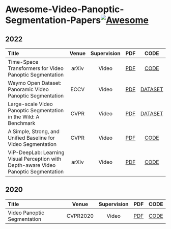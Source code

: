 # Awesome-Video-Panoptic-Segmentation-Papers[![Awesome](https://cdn.rawgit.com/sindresorhus/awesome/d7305f38d29fed78fa85652e3a63e154dd8e8829/media/badge.svg)](https://github.com/sindresorhus/awesome)

## 2022
| Title | Venue | Supervision | PDF | CODE |
| :-----|:-----:|:---:|:---:|:----:|
| Time-Space Transformers for Video Panoptic Segmentation | arXiv | Video | [PDF](https://arxiv.org/pdf/2210.03546.pdf) | [CODE]() |
| Waymo Open Dataset: Panoramic Video Panoptic Segmentation | ECCV | Video | [PDF](https://arxiv.org/pdf/2206.07704.pdf) | [DATASET](https://waymo.com/open/) |
| Large-scale Video Panoptic Segmentation in the Wild: A Benchmark | CVPR | Video | [PDF](https://yu-wu.net/pdf/CVPR22_VIPSeg.pdf) | [DATASET]() |
| A Simple, Strong, and Unified Baseline for Video Segmentation | CVPR | Video | [PDF](https://openaccess.thecvf.com/content/CVPR2022/papers/Li_Video_K-Net_A_Simple_Strong_and_Unified_Baseline_for_Video_CVPR_2022_paper.pdf) | [CODE](https://github.com/lxtGH/Video-K-Net) | 
| ViP-DeepLab: Learning Visual Perception with Depth-aware Video Panoptic Segmentation| arXiv | Video| [PDF](https://arxiv.org/pdf/2012.05258.pdf) | [CODE]() |

## 2020
| Title | Venue | Supervision | PDF | CODE |
| :-----|:-----:|:---:|:---:|:----:|
| Video Panoptic Segmentation | CVPR2020 | Video | [PDF](https://arxiv.org/abs/2006.11339) | [CODE](https://github.com/mcahny/vps) |
